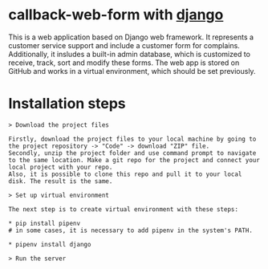 # callback-web-form with [django](https://docs.djangoproject.com/en/3.2/)

This is a web application based on Django web framework. It represents a customer service support and include a customer form for complains. Additionally, it insludes a built-in admin database, which is customized to receive, track, sort and modify these forms. The web app is stored on GitHub and works in a virtual environment, which should be set previously.

# Installation steps
```
> Download the project files

Firstly, download the project files to your local machine by going to the project repository -> "Code" -> download "ZIP" file.
Secondly, unzip the project folder and use command prompt to navigate to the same location. Make a git repo for the project and connect your local project with your repo.
Also, it is possible to clone this repo and pull it to your local disk. The result is the same.

> Set up virtual environment

The next step is to create virtual environment with these steps:

* pip install pipenv 
# in some cases, it is necessary to add pipenv in the system's PATH.

* pipenv install django

> Run the server
```
